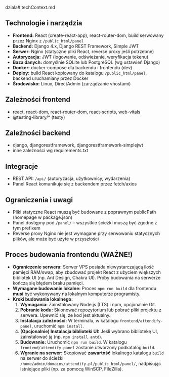 dziala# techContext.md

## Technologie i narzędzia
- **Frontend:** React (create-react-app), react-router-dom, build serwowany przez Nginx z `/public_html/panel`
- **Backend:** Django 4.x, Django REST Framework, Simple JWT
- **Serwer:** Nginx (statyczne pliki React, reverse proxy jeśli potrzebne)
- **Autoryzacja:** JWT (logowanie, odświeżanie, weryfikacja tokenu)
- **Baza danych:** domyślnie SQLite lub PostgreSQL (wg ustawień Django)
- **Docker:** docker-compose dla backendu i frontendu (dev)
- **Deploy:** build React kopiowany do katalogu `/public_html/panel`, backend uruchamiany przez Docker
- **Środowisko:** Linux, DirectAdmin (zarządzanie vhostami)

## Zależności frontend
- react, react-dom, react-router-dom, react-scripts, web-vitals
- @testing-library/* (testy)

## Zależności backend
- django, djangorestframework, djangorestframework-simplejwt
- inne zależności wg requirements.txt

## Integracje
- REST API: `/api/` (autoryzacja, użytkownicy, wydarzenia)
- Panel React komunikuje się z backendem przez fetch/axios

## Ograniczenia i uwagi
- Pliki statyczne React muszą być budowane z poprawnym publicPath (homepage w package.json)
- Panel dostępny pod `/panel/` – wszystkie ścieżki muszą być zgodne z tym prefixem
- Reverse proxy Nginx nie jest wymagane przy serwowaniu statycznych plików, ale może być użyte w przyszłości

## Proces budowania frontendu (WAŻNE!)
- **Ograniczenie serwera:** Serwer VPS posiada niewystarczającą ilość pamięci RAM/swap, aby zbudować projekt React z użyciem większych bibliotek UI (np. Ant Design, Chakra UI). Próby budowania na serwerze kończą się błędem braku pamięci.
- **Wymagane budowanie lokalne:** Proces `npm run build` dla frontendu **musi** być wykonywany na lokalnym komputerze programisty.
- **Kroki budowania lokalnego:**
    1.  **Wymagania:** Zainstalowany Node.js (LTS) i npm, opcjonalnie Git.
    2.  **Pobranie kodu:** Sklonować repozytorium lub pobrać pliki projektu z serwera. Upewnić się, że kod jest aktualny.
    3.  **Instalacja zależności:** W terminalu, w katalogu `frontend/attendify-panel`, uruchomić `npm install`.
    4.  **(Opcjonalnie) Instalacja biblioteki UI:** Jeśli wybrano bibliotekę UI, zainstalować ją (np. `npm install antd`).
    5.  **Budowanie:** Uruchomić `npm run build`. W katalogu `frontend/attendify-panel` zostanie utworzony podkatalog `build`.
    6.  **Wgranie na serwer:** Skopiować **zawartość** lokalnego katalogu `build` na serwer do ścieżki `/home/admin/domains/attendify.pl/public_html/panel/`, nadpisując istniejące pliki (np. za pomocą WinSCP, FileZilla).
